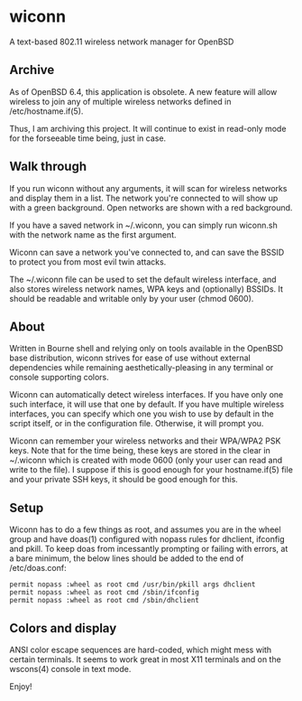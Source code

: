 # wiconn
A text-based 802.11 wireless network manager for OpenBSD

## Archive
As of OpenBSD 6.4, this application is obsolete. A new feature will allow wireless to join any of multiple wireless networks defined in /etc/hostname.if(5).

Thus, I am archiving this project. It will continue to exist in read-only mode for the forseeable time being, just in case.

## Walk through
If you run wiconn without any arguments, it will scan for wireless networks and display them in a list. The network you're connected to will show up with a green background. Open networks are shown with a red background.


If you have a saved network in ~/.wiconn, you can simply run wiconn.sh with the network name as the first argument.


Wiconn can save a network you've connected to, and can save the BSSID to protect you from most evil twin attacks.


The ~/.wiconn file can be used to set the default wireless interface, and also stores wireless network names, WPA keys and (optionally) BSSIDs. It should be readable and writable only by your user (chmod 0600). 


## About
Written in Bourne shell and relying only on tools available in the OpenBSD
base distribution, wiconn strives for ease of use without external
dependencies while remaining aesthetically-pleasing in any terminal or 
console supporting colors.

Wiconn can automatically detect wireless interfaces. If you have only one
such interface, it will use that one by default. If you have multiple 
wireless interfaces, you can specify which one you wish to use by default
in the script itself, or in the configuration file. Otherwise, it will
prompt you.

Wiconn can remember your wireless networks and their WPA/WPA2 PSK keys.
Note that for the time being, these keys are stored in the clear in 
~/.wiconn which is created with mode 0600 (only your user can read and 
write to the file). I suppose if this is good enough for your 
hostname.if(5) file and your private SSH keys, it should be good enough
for this. 

## Setup
Wiconn has to do a few things as root, and assumes you are in the wheel
group and have doas(1) configured with nopass rules for dhclient, 
ifconfig and pkill. To keep doas from incessantly prompting or failing
with errors, at a bare minimum, the below lines should be added 
to the end of /etc/doas.conf:

```
permit nopass :wheel as root cmd /usr/bin/pkill args dhclient
permit nopass :wheel as root cmd /sbin/ifconfig
permit nopass :wheel as root cmd /sbin/dhclient
```

## Colors and display
ANSI color escape sequences are hard-coded, which might mess with 
certain terminals. It seems to work great in most X11 terminals and 
on the wscons(4) console in text mode.

Enjoy!
